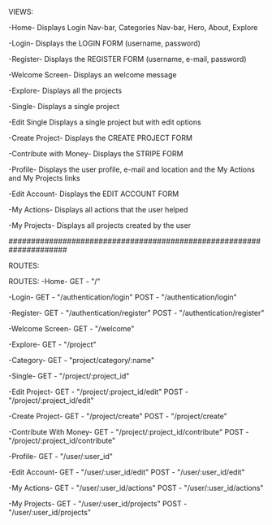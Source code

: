 VIEWS:

-Home-
Displays Login Nav-bar, Categories Nav-bar, Hero, About, Explore

-Login-
Displays the LOGIN FORM (username, password)

-Register-
Displays the REGISTER FORM (username, e-mail, password)

-Welcome Screen-
Displays an welcome message

-Explore-
Displays all the projects

-Single-
Displays a single project

-Edit Single
Displays a single project but with edit options

-Create Project-
Displays the CREATE PROJECT FORM

-Contribute with Money-
Displays the STRIPE FORM

-Profile-
Displays the user profile, e-mail and location and the My Actions and My Projects links

-Edit Account-
Displays the EDIT ACCOUNT FORM

-My Actions-
Displays all actions that the user helped

-My Projects-
Displays all projects created by the user

#####################################################################

ROUTES:

ROUTES:
-Home-
GET - "/"

-Login-
GET - "/authentication/login"
POST - "/authentication/login"

-Register-
GET - "/authentication/register"
POST - "/authentication/register"

-Welcome Screen-
GET - "/welcome"

-Explore-
GET - "/project"

-Category-
GET - "project/category/:name"

-Single-
GET - "/project/:project_id"

-Edit Project-
GET - "/project/:project_id/edit"
POST - "/project/:project_id/edit"

-Create Project-
GET - "/project/create"
POST - "/project/create"

-Contribute With Money-
GET - "/project/:project_id/contribute"
POST - "/project/:project_id/contribute"

-Profile-
GET - "/user/:user_id"

-Edit Account-
GET - "/user/:user_id/edit"
POST - "/user/:user_id/edit"

-My Actions-
GET - "/user/:user_id/actions"
POST - "/user/:user_id/actions"

-My Projects-
GET - "/user/:user_id/projects"
POST - "/user/:user_id/projects"
